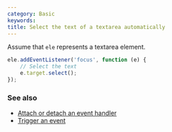 ```yaml
---
category: Basic
keywords:
title: Select the text of a textarea automatically
---
```


Assume that `ele` represents a textarea element.

```js
ele.addEventListener('focus', function (e) {
    // Select the text
    e.target.select();
});
```

### See also

-   [Attach or detach an event handler](/attach-or-detach-an-event-handler)
-   [Trigger an event](/trigger-an-event)
